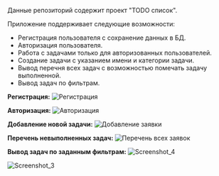 Данные репозиторий содержит проект "TODO список".

Приложение поддерживает следующие возможности:
- Регистрация пользователя с сохранение данных в БД.
- Авторизация пользователя.
- Работа с задачами только для авторизованных пользователей.
- Создание задачи с указанием имени и категории задачи.
- Вывод перечня всех задач с возможностью помечать задачу выполненной.
- Вывод задач по фильтрам.

**Регистрация:**
![Регистрация](https://user-images.githubusercontent.com/92044501/154848204-018c3994-7ba6-48bf-8a51-0017b29fe427.jpg)

**Авторизация:**
![Авторизация](https://user-images.githubusercontent.com/92044501/154848213-65b44925-b3ac-4f47-8c51-eb58e83bd173.jpg)

**Добавление новой задачи:**
![Добавление заявки](https://user-images.githubusercontent.com/92044501/154848222-9fd4ff94-677c-4ef0-981e-95da2007e8d3.jpg)

**Перечень невыполненных задач:**
![Перечень всех заявок](https://user-images.githubusercontent.com/92044501/154848244-46d0cce7-72f7-47d0-85fe-2f48a43b4847.jpg)

**Вывод задач по заданным фильтрам:**
![Screenshot_4](https://user-images.githubusercontent.com/92044501/155004817-1704c3bb-2f09-4b64-8d61-667502f9e486.jpg)

![Screenshot_3](https://user-images.githubusercontent.com/92044501/155004822-5a3df307-e11c-4b10-84fb-1f508114e570.jpg)
